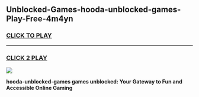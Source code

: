 
## Unblocked-Games-hooda-unblocked-games-Play-Free-4m4yn
<h3>
<a href="https://premium76.site?title=hooda-unblocked-games&ref=22A">CLICK TO PLAY</a></h3>
<hr>

<h3>
<a href="https://premium76.site?title=hooda-unblocked-games&ref=22A">CLICK 2 PLAY</a>
  
</h3>

<a href="https://premium76.site?title=hooda-unblocked-games&ref=22A"><img src="https://clearcache.store/games.png"></a>


**hooda-unblocked-games games unblocked: Your Gateway to Fun and Accessible Online Gaming**

